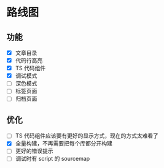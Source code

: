 # 路线图

## 功能

- [x] 文章目录
- [x] 代码行高亮
- [x] TS 代码组件
- [x] 调试模式
- [ ] 深色模式
- [ ] 标签页面
- [ ] 归档页面

## 优化

- [ ] TS 代码组件应该要有更好的显示方式，现在的方式太难看了
- [x] 全量构建，不再需要把每个库都分开构建
- [ ] 更好的错误提示
- [ ] 调试时有 script 的 sourcemap
